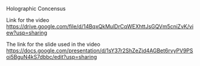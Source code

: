 Holographic Concensus

Link for the video
https://drive.google.com/file/d/14BqxQkMulDrCqWEXhttJsGQVm5cniZvK/view?usp=sharing


The link for the slide used in the video 
https://docs.google.com/presentation/d/1sY37r2ShZeZjd4AGBet6rvyPV9PSoi5BguN4kS7dbbc/edit?usp=sharing
